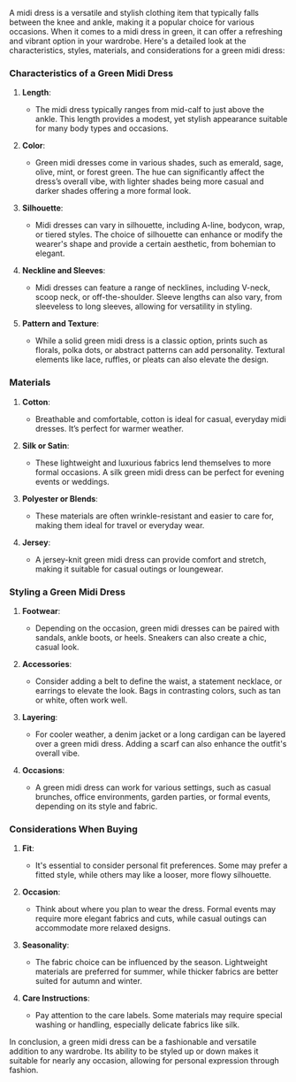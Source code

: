 A midi dress is a versatile and stylish clothing item that typically falls between the knee and ankle, making it a popular choice for various occasions. When it comes to a midi dress in green, it can offer a refreshing and vibrant option in your wardrobe. Here's a detailed look at the characteristics, styles, materials, and considerations for a green midi dress:

### Characteristics of a Green Midi Dress

1. **Length**:
   - The midi dress typically ranges from mid-calf to just above the ankle. This length provides a modest, yet stylish appearance suitable for many body types and occasions.

2. **Color**:
   - Green midi dresses come in various shades, such as emerald, sage, olive, mint, or forest green. The hue can significantly affect the dress’s overall vibe, with lighter shades being more casual and darker shades offering a more formal look.

3. **Silhouette**:
   - Midi dresses can vary in silhouette, including A-line, bodycon, wrap, or tiered styles. The choice of silhouette can enhance or modify the wearer's shape and provide a certain aesthetic, from bohemian to elegant.

4. **Neckline and Sleeves**:
   - Midi dresses can feature a range of necklines, including V-neck, scoop neck, or off-the-shoulder. Sleeve lengths can also vary, from sleeveless to long sleeves, allowing for versatility in styling.

5. **Pattern and Texture**:
   - While a solid green midi dress is a classic option, prints such as florals, polka dots, or abstract patterns can add personality. Textural elements like lace, ruffles, or pleats can also elevate the design.

### Materials

1. **Cotton**:
   - Breathable and comfortable, cotton is ideal for casual, everyday midi dresses. It’s perfect for warmer weather.

2. **Silk or Satin**:
   - These lightweight and luxurious fabrics lend themselves to more formal occasions. A silk green midi dress can be perfect for evening events or weddings.

3. **Polyester or Blends**:
   - These materials are often wrinkle-resistant and easier to care for, making them ideal for travel or everyday wear.

4. **Jersey**:
   - A jersey-knit green midi dress can provide comfort and stretch, making it suitable for casual outings or loungewear.

### Styling a Green Midi Dress

1. **Footwear**:
   - Depending on the occasion, green midi dresses can be paired with sandals, ankle boots, or heels. Sneakers can also create a chic, casual look.

2. **Accessories**:
   - Consider adding a belt to define the waist, a statement necklace, or earrings to elevate the look. Bags in contrasting colors, such as tan or white, often work well.

3. **Layering**:
   - For cooler weather, a denim jacket or a long cardigan can be layered over a green midi dress. Adding a scarf can also enhance the outfit's overall vibe.

4. **Occasions**:
   - A green midi dress can work for various settings, such as casual brunches, office environments, garden parties, or formal events, depending on its style and fabric.

### Considerations When Buying

1. **Fit**:
   - It's essential to consider personal fit preferences. Some may prefer a fitted style, while others may like a looser, more flowy silhouette.

2. **Occasion**:
   - Think about where you plan to wear the dress. Formal events may require more elegant fabrics and cuts, while casual outings can accommodate more relaxed designs.

3. **Seasonality**:
   - The fabric choice can be influenced by the season. Lightweight materials are preferred for summer, while thicker fabrics are better suited for autumn and winter.

4. **Care Instructions**:
   - Pay attention to the care labels. Some materials may require special washing or handling, especially delicate fabrics like silk.

In conclusion, a green midi dress can be a fashionable and versatile addition to any wardrobe. Its ability to be styled up or down makes it suitable for nearly any occasion, allowing for personal expression through fashion.